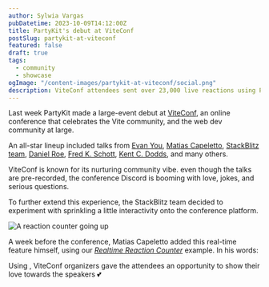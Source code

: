 ```yaml
---
author: Sylwia Vargas
pubDatetime: 2023-10-09T14:12:00Z
title: PartyKit's debut at ViteConf
postSlug: partykit-at-viteconf
featured: false
draft: true
tags:
  - community
  - showcase
ogImage: "/content-images/partykit-at-viteconf/social.png"
description: ViteConf attendees sent over 23,000 live reactions using PartyKit.
---
```


Last week PartyKit made a large-event debut at [ViteConf](https://viteconf.org/23), an online conference that celebrates the Vite community, and the web dev community at large.

An all-star lineup included talks from [Evan You](https://viteconf.org/23/replay/vite_keynote), [Matias Capeletto](https://viteconf.org/23/replay/vite_philosophy), [StackBlitz team](https://viteconf.org/23/replay/stackblitz_keynote), [Daniel Roe](https://viteconf.org/23/replay/nuxt), [Fred K. Schott](https://viteconf.org/23/replay/astro), [Kent C. Dodds](https://viteconf.org/23/replay/vite_react_router), and many others.

ViteConf is known for its nurturing community vibe. even though the talks are pre-recorded, the conference Discord is booming with love, jokes, and serious questions.

To further extend this experience, the StackBlitz team decided to experiment with sprinkling a little interactivity onto the conference platform.

![A reaction counter going up](/content-images/partykit-at-viteconf/hearts-go-up.gif)

A week before the conference, Matias Capeletto added this real-time feature himself, using our [*Realtime Reaction Counter*](https://github.com/partykit/example-reactions) example. In his words:

Using , ViteConf organizers gave the attendees an opportunity to show their love towards the speakers 💕
